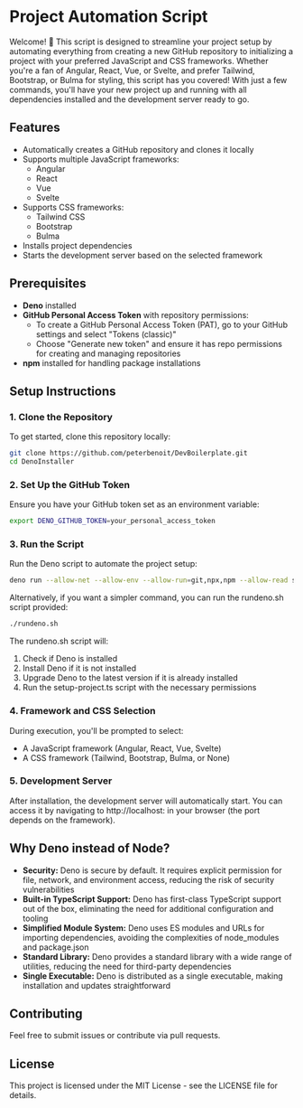 # Project Automation Script

Welcome! 🎉 This script is designed to streamline your project setup by automating everything from creating a new GitHub repository to initializing a project with your preferred JavaScript and CSS frameworks. Whether you're a fan of Angular, React, Vue, or Svelte, and prefer Tailwind, Bootstrap, or Bulma for styling, this script has you covered! With just a few commands, you'll have your new project up and running with all dependencies installed and the development server ready to go.

## Features

- Automatically creates a GitHub repository and clones it locally
- Supports multiple JavaScript frameworks:
  - Angular
  - React
  - Vue
  - Svelte
- Supports CSS frameworks:
  - Tailwind CSS
  - Bootstrap
  - Bulma
- Installs project dependencies
- Starts the development server based on the selected framework

## Prerequisites

- **Deno** installed
- **GitHub Personal Access Token** with repository permissions:
  - To create a GitHub Personal Access Token (PAT), go to your GitHub settings and select "Tokens (classic)"
  - Choose "Generate new token" and ensure it has repo permissions for creating and managing repositories
- **npm** installed for handling package installations

## Setup Instructions

### 1. Clone the Repository

To get started, clone this repository locally:

```bash
git clone https://github.com/peterbenoit/DevBoilerplate.git
cd DenoInstaller
```

### 2. Set Up the GitHub Token

Ensure you have your GitHub token set as an environment variable:

```bash
export DENO_GITHUB_TOKEN=your_personal_access_token
```

### 3. Run the Script

Run the Deno script to automate the project setup:

```bash
deno run --allow-net --allow-env --allow-run=git,npx,npm --allow-read setup-project.ts
```

Alternatively, if you want a simpler command, you can run the rundeno.sh script provided:

```bash
./rundeno.sh
```

The rundeno.sh script will:
1. Check if Deno is installed
2. Install Deno if it is not installed
3. Upgrade Deno to the latest version if it is already installed
4. Run the setup-project.ts script with the necessary permissions

### 4. Framework and CSS Selection

During execution, you'll be prompted to select:
- A JavaScript framework (Angular, React, Vue, Svelte)
- A CSS framework (Tailwind, Bootstrap, Bulma, or None)

### 5. Development Server

After installation, the development server will automatically start. You can access it by navigating to http://localhost:<PORT> in your browser (the port depends on the framework).

## Why Deno instead of Node?

- **Security:** Deno is secure by default. It requires explicit permission for file, network, and environment access, reducing the risk of security vulnerabilities
- **Built-in TypeScript Support:** Deno has first-class TypeScript support out of the box, eliminating the need for additional configuration and tooling
- **Simplified Module System:** Deno uses ES modules and URLs for importing dependencies, avoiding the complexities of node_modules and package.json
- **Standard Library:** Deno provides a standard library with a wide range of utilities, reducing the need for third-party dependencies
- **Single Executable:** Deno is distributed as a single executable, making installation and updates straightforward

## Contributing

Feel free to submit issues or contribute via pull requests.

## License

This project is licensed under the MIT License - see the LICENSE file for details.
